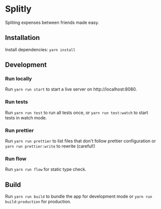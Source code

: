 # Splitly

Spliting expenses between friends made easy.

## Installation

Install dependencies: `yarn install`

## Development 

### Run locally

Run `yarn run start` to start a live server on http://localhost:8080.

### Run tests

Run `yarn run test` to run all tests once, or `yarn run test:watch` to start tests in watch mode.

### Run prettier

Run `yarn run prettier` to list files that don't follow prettier configuration or `yarn run prettier:write` to rewrite (careful!)

### Run flow

Run `yarn run flow` for static type check.

## Build

Run `yarn run build` to bundle the app for development mode or `yarn run build:production` for production.
